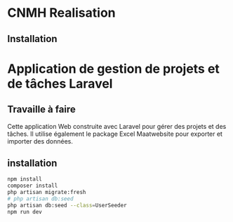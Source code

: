 # CNMH Realisation

<!-- TODO : Présentation de CNMH Realisation -->

## Installation

<!-- TODO : Introduction -->
# Application de gestion de projets et de tâches Laravel



## Travaille à faire

Cette application Web construite avec Laravel pour gérer des projets et des tâches. Il utilise également le package Excel Maatwebsite pour exporter et importer des données.


## installation 

```bash
npm install
composer install
php artisan migrate:fresh
# php artisan db:seed
php artisan db:seed --class=UserSeeder
npm run dev
```


